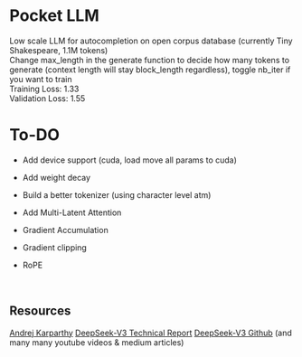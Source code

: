 # Pocket LLM
Low scale LLM for autocompletion on open corpus database (currently Tiny Shakespeare, 1.1M tokens)
<br>
Change max_length in the generate function to decide how many tokens to generate (context length will stay block_length regardless), toggle nb_iter if you want to train
<br>
Training Loss: 1.33
<br>
Validation Loss: 1.55
<br>

# To-DO
- Add device support (cuda, load move all params to cuda)

- Add weight decay

- Build a better tokenizer (using character level atm)

- Add Multi-Latent Attention

- Gradient Accumulation

- Gradient clipping

- RoPE

<br>

## Resources

[Andrej Karparthy](https://www.youtube.com/watch?v=kCc8FmEb1nY&t=6045s)
[DeepSeek-V3 Technical Report](https://arxiv.org/pdf/2412.19437)
[DeepSeek-V3 Github](https://github.com/deepseek-ai/DeepSeek-V3)
(and many many youtube videos & medium articles)
